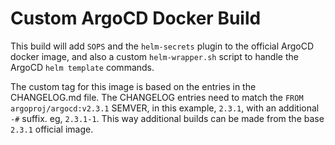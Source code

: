 # Custom ArgoCD Docker Build

This build will add `SOPS` and the `helm-secrets` plugin to the official ArgoCD
docker image, and also a custom `helm-wrapper.sh` script to handle the ArgoCD
`helm template` commands.

The custom tag for this image is based on the entries in the CHANGELOG.md file.  The CHANGELOG entries
need to match the `FROM argoproj/argocd:v2.3.1` SEMVER, in this example, `2.3.1`, with an additional
`-#` suffix.  eg, `2.3.1-1`.  This way additional builds can be made from the base `2.3.1` official
image.

